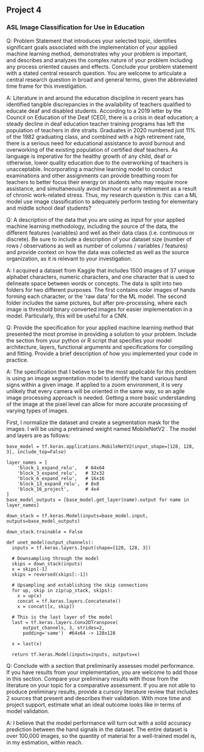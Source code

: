 ## Project 4

### **ASL Image Classification for Use in Education**   

Q: Problem Statement that introduces your selected topic, identifies significant goals 
associated with the implementation of your applied machine learning method, demonstrates
why your problem is important, and describes and analyzes the complex nature of your 
problem including any process oriented causes and effects. Conclude your problem statement 
with a stated central research question. You are welcome to articulate a central research 
question in broad and general terms, given the abbreviated time frame for this investigation.

A: Literature in and around the education discipline in recent years has identified tangible discrepancies
in the availability of teachers qualified to educate deaf and disabled students. According to a 
2019 letter by the Council on Education of the Deaf (CED), there is a crisis in deaf education; a steady decline
in deaf education teacher training programs has left the population of teachers in dire straits. Graduates in
2020 numbered just 11% of the 1982 graduating class, and combined with a high retirement rate, there is
a serious need for educational assistance to avoid burnout and overworking of the existing population
of certified deaf teachers. As language is imperative for the healthy growth of any child, deaf or otherwise, 
lower quality education due to the overworking of teachers is unacceptable. 
Incorporating a machine learning model to conduct examinations and other assignments
can provide breathing room for teachers to better focus their energy on students who may require more assistance,
and simultaneously avoid burnout or early retirement as a result of chronic work-related stress.
Thus, my research question is this: can a ML model use image classification to adequately perform testing 
for elementary and middle school deaf students?

Q: A description of the data that you are using as input for your applied machine learning methodology, 
including the source of the data, the different features (variables) and well as their data class (i.e. 
continuous or discrete). Be sure to include a description of your dataset size (number of rows / observations 
as well as number of columns / variables / features) and provide context on how the data was collected as well
as the source organization, as it is relevant to your investigation.

A: I acquired a dataset from Kaggle that includes 1500 images of 37 unique alphabet characters, numeric characters, and 
one character that is used to delineate space between words or concepts. The data is split into two folders for two
different purposes. The first contains color images of hands forming each character, or the 'raw data' for the ML model. 
The second folder includes the same pictures, but after pre-processing, where each image is threshold binary converted images 
for easier implementation in a model. Particularly, this will be useful for a CNN. 

Q: Provide the specification for your applied machine learning method that presented the most promise in 
providing a solution to your problem. Include the section from your python or R script that specifies your
model architecture, layers, functional arguments and specifications for compiling and fitting. Provide a brief 
description of how you implemented your code in practice.

A: The specification that I believe to be the most applicable for this problem is using an image segmentation
model to identify the hand various hand signs within a given image. If applied to a zoom environment, it is very
unlikely that every camera will be oriented in the same way, so an agile image processing approach is needed. Getting
a more basic understanding of the image at the pixel level can allow for more accurate processing of varying types of images. 

First, I normalize the dataset and create a segmentation mask for the images. I will be using a pretrained weight named MobileNetV2 .
The model and layers are as follows:

```
base_model = tf.keras.applications.MobileNetV2(input_shape=[128, 128, 3], include_top=False)

layer_names = [
    'block_1_expand_relu',   # 64x64
    'block_3_expand_relu',   # 32x32
    'block_6_expand_relu',   # 16x16
    'block_13_expand_relu',  # 8x8
    'block_16_project',      # 4x4
]
base_model_outputs = [base_model.get_layer(name).output for name in layer_names]

down_stack = tf.keras.Model(inputs=base_model.input, outputs=base_model_outputs)

down_stack.trainable = False
```

```
def unet_model(output_channels):
  inputs = tf.keras.layers.Input(shape=[128, 128, 3])

  # Downsampling through the model
  skips = down_stack(inputs)
  x = skips[-1]
  skips = reversed(skips[:-1])

  # Upsampling and establishing the skip connections
  for up, skip in zip(up_stack, skips):
    x = up(x)
    concat = tf.keras.layers.Concatenate()
    x = concat([x, skip])

  # This is the last layer of the model
  last = tf.keras.layers.Conv2DTranspose(
      output_channels, 3, strides=2,
      padding='same')  #64x64 -> 128x128

  x = last(x)

  return tf.keras.Model(inputs=inputs, outputs=x)
```




Q: Conclude with a section that preliminarily assesses model performance. If you have results from your implementation,
you are welcome to add those in this section. Compare your preliminary results with those from the literature on your 
topic for a comparative assessment. If you are not able to produce preliminary results, provide a cursory literature review
that includes 2 sources that present and describes their validation. With more time and project support, estimate what an 
ideal outcome looks like in terms of model validation.

A: I believe that the model performance will turn out with a solid accuracy prediction between the hand signals in the 
dataset. The entire dataset is over 100,000 images, so the quantity of material for a well-trained model is, in my 
estimation, within reach.

